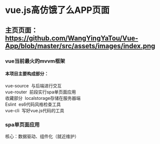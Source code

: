 # vue.js高仿饿了么APP页面<br>
## 主页页面：<br>https://github.com/WangYingYaTou/Vue-App/blob/master/src/assets/images/index.png
### vue当前最火的mvvm框架
#### 本项目主要构成部分：
vue-source&nbsp;&nbsp;与后端进行交互<br>
vue-router&nbsp;&nbsp;前段实行spa单页面应用<br>
收藏部分&nbsp;&nbsp;localstorage存储在服务器端<br>
Eslint&nbsp;&nbsp;es6代码风格检查工具<br>
vue-cli&nbsp;&nbsp;写好vue.js代码的工具<br>
### spa单页面应用
核心：数据驱动、组件化（就近维护）
